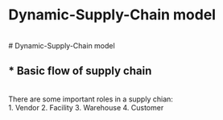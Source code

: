 # Dynamic-Supply-Chain model
</br>
# Dynamic-Supply-Chain model
<h2><b>   * Basic flow of supply chain</b></h2>
</br>
There are some important roles in a supply chian:
</br>
1. Vendor  
2. Facility  
3. Warehouse  
4. Customer  
